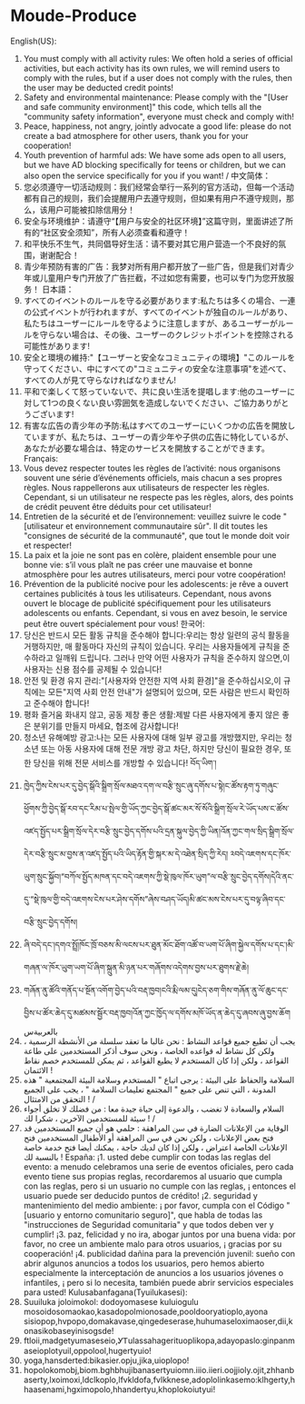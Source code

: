 # Moude-Produce
English(US):
1. You must comply with all activity rules: We often hold a series of official activities, but each activity has its own rules, we will remind users to comply with the rules, but if a user does not comply with the rules, then the user may be deducted credit points!
2. Safety and environmental maintenance: Please comply with the "[User and safe community environment]" this code, which tells all the "community safety information", everyone must check and comply with!
3. Peace, happiness, not angry, jointly advocate a good life: please do not create a bad atmosphere for other users, thank you for your cooperation!
4. Youth prevention of harmful ads: We have some ads open to all users, but we have AD blocking specifically for teens or children, but we can also open the service specifically for you if you want!
/
中文简体：
1. 您必须遵守一切活动规则：我们经常会举行一系列的官方活动，但每一个活动都有自己的规则，我们会提醒用户去遵守规则，但如果有用户不遵守规则，那么，该用户可能被扣除信用分！
2. 安全与环境维护：请遵守“【用户与安全的社区环境】”这篇守则，里面讲述了所有的“社区安全须知”，所有人必须查看和遵守！
3. 和平快乐不生气，共同倡导好生活：请不要对其它用户营造一个不良好的氛围，谢谢配合！
4. 青少年预防有害的广告：我梦对所有用户都开放了一些广告，但是我们对青少年或儿童用户专门开放了广告拦截，不过如您有需要，也可以专门为您开放服务！
日本語：
1. すべてのイベントのルールを守る必要があります:私たちは多くの場合、一連の公式イベントが行われますが、すべてのイベントが独自のルールがあり、私たちはユーザーにルールを守るように注意しますが、あるユーザーがルールを守らない場合は、その後、ユーザーのクレジットポイントを控除される可能性があります!
2. 安全と環境の維持:"【ユーザーと安全なコミュニティの環境】"このルールを守ってください、中にすべての"コミュニティの安全な注意事項"を述べて、すべての人が見て守らなければなりません!
3. 平和で楽しくて怒っていないで、共に良い生活を提唱します:他のユーザーに対して1つの良くない良い雰囲気を造成しないでください、ご協力ありがとうございます!
4. 有害な広告の青少年の予防:私はすべてのユーザーにいくつかの広告を開放していますが、私たちは、ユーザーの青少年や子供の広告に特化しているが、あなたが必要な場合は、特定のサービスを開放することができます。
Français:
1. Vous devez respecter toutes les règles de l’activité: nous organisons souvent une série d’événements officiels, mais chacun a ses propres règles. Nous rappellerons aux utilisateurs de respecter les règles. Cependant, si un utilisateur ne respecte pas les règles, alors, des points de crédit peuvent être déduits pour cet utilisateur!
2. Entretien de la sécurité et de l’environnement: veuillez suivre le code "[utilisateur et environnement communautaire sûr". Il dit toutes les "consignes de sécurité de la communauté", que tout le monde doit voir et respecter!
3. La paix et la joie ne sont pas en colère, plaident ensemble pour une bonne vie: s’il vous plaît ne pas créer une mauvaise et bonne atmosphère pour les autres utilisateurs, merci pour votre coopération!
4. Prévention de la publicité nocive pour les adolescents: je rêve a ouvert certaines publicités à tous les utilisateurs. Cependant, nous avons ouvert le blocage de publicité spécifiquement pour les utilisateurs adolescents ou enfants. Cependant, si vous en avez besoin, le service peut être ouvert spécialement pour vous!
한국어:
1. 당신은 반드시 모든 활동 규칙을 준수해야 합니다:우리는 항상 일련의 공식 활동을 거행하지만, 매 활동마다 자신의 규칙이 있습니다. 우리는 사용자들에게 규칙을 준수하라고 일깨워 드립니다. 그러나 만약 어떤 사용자가 규칙을 준수하지 않으면,이 사용자는 신용 점수를 공제될 수 있습니다!
2. 안전 및 환경 유지 관리:"[사용자와 안전한 지역 사회 환경]"을 준수하십시오,이 규칙에는 모든"지역 사회 안전 안내"가 설명되어 있으며, 모든 사람은 반드시 확인하고 준수해야 합니다!
3. 평화 즐거움 화내지 않고, 공동 제창 좋은 생활:제발 다른 사용자에게 좋지 않은 좋은 분위기를 만들지 마세요, 협조에 감사합니다!
4. 청소년 유해예방 광고:나는 모든 사용자에 대해 일부 광고를 개방했지만, 우리는 청소년 또는 아동 사용자에 대해 전문 개방 광고 차단, 하지만 당신이 필요한 경우, 또한 당신을 위해 전문 서비스를 개방할 수 있습니다!
བོད་ཡིག་།
1. ཁྱེད་ཀྱིས་ངེས་པར་དུ་བྱེད་སྒོའི་སྒྲིག་སྲོལ་མཐའ་དག་ལ་བརྩི་སྲུང་ཞུ་དགོས་པ་སྟེ།ང་ཚོས་རྟག་ཏུ་གཞུང་ཕྱོགས་ཀྱི་བྱེད་སྒོ་རབ་དང་རིམ་པ་སྤེལ་གྱི་ཡོད་ཀྱང་བྱེད་སྒོ་ཚང་མར་སོ་སོའི་སྒྲིག་སྲོལ་རེ་ཡོད་པས་ང་ཚོས་འཛད་སྤྱོད་པར་སྒྲིག་སྲོལ་དེར་བརྩི་སྲུང་བྱེད་དགོས་པའི་དྲན་སྐུལ་བྱེད་ཀྱི་ཡིན།འོན་ཀྱང་གལ་སྲིད་སྒྲིག་སྲོལ་དེར་བརྩི་སྲུང་མ་བྱས་ན་འཛད་སྤྱོད་པའི་ཡིད་རྟོན་གྱི་སྐར་མ་དེ་འཐེན་སྲིད་ཀྱི་རེད།
༢བདེ་འཇགས་དང་ཁོར་ཡུག་སྲུང་སྐྱོབ།“བཀོལ་སྤྱོད་མཁན་དང་བདེ་འཇགས་ཀྱི་སྡེ་ཁུལ་ཁོར་ཡུག”ལ་བརྩི་སྲུང་བྱེད་དགོས།དེའི་ནང་དུ་“སྡེ་ཁུལ་གྱི་བདེ་འཇགས་ངེས་པར་ཤེས་དགོས”ཞེས་བཤད་ཡོད།མི་ཚང་མས་ངེས་པར་དུ་བལྟ་ཞིབ་དང་བརྩི་སྲུང་བྱེད་དགོས།
3. ཞི་བདེ་དང་།དགའ་སྤྲོ།ཁོང་ཁྲོ་བཅས་མི་ལངས་པར་ཐུན་མོང་ཐོག་འཚོ་བ་ཡག་པོ་ཞིག་སྐྱེལ་དགོས་པ་དང་།མི་གཞན་ལ་ཁོར་ཡུག་ཡག་པོ་ཞིག་སྐྲུན་མི་ཉན་པར་གཞོགས་འདེགས་བྱས་པར་ཐུགས་རྗེ་ཆེ།
4. གཞོན་ནུ་ཚོའི་གནོད་པ་སྔོན་འགོག་བྱེད་པའི་བརྡ་ཁྱབ།ངའི་རྨི་ལམ་དུ།ངེད་ཅག་གིས་གཞོན་ནུ་ལོ་ཆུང་དང་བྱིས་པ་ཚོར་ཆེད་དུ་མཚམས་སྦྱོར་བརྡ་ཁྱབ།འོན་ཀྱང་ཁྱོད་ལ་དགོས་མཁོ་ཡོད་ན་ཆེད་དུ་ཞབས་ཞུ་བྱས་ཆོག
بالعربيةس
1. يجب أن تطيع جميع قواعد النشاط : نحن غالبا ما تعقد سلسلة من الأنشطة الرسمية ، ولكن كل نشاط له قواعده الخاصة ، ونحن سوف أذكر المستخدمين على طاعة القواعد ، ولكن إذا كان المستخدم لا يطيع القواعد ، ثم يمكن للمستخدم خصم نقاط الائتمان !
2. السلامة والحفاظ على البيئة : يرجى اتباع " المستخدم وسلامة البيئة المجتمعية " هذه المدونة ، التي تنص على جميع " المجتمع تعليمات السلامة " ، يجب على الجميع التحقق من الامتثال !
/
3. السلام والسعادة لا تغضب ، والدعوة إلى حياة جيدة معا : من فضلك لا تخلق أجواء سيئة للمستخدمين الآخرين ، شكرا لك !
/
4. الوقاية من الإعلانات الضارة في سن المراهقة : حلمي هو أن جميع المستخدمين قد فتح بعض الإعلانات ، ولكن نحن في سن المراهقة أو الأطفال المستخدمين فتح الإعلانات الخاصة اعتراض ، ولكن إذا كان لديك حاجة ، يمكنك أيضا فتح خدمة خاصة بالنسبة لك !
España:
¡1. usted debe cumplir con todas las reglas del evento: a menudo celebramos una serie de eventos oficiales, pero cada evento tiene sus propias reglas, recordaremos al usuario que cumpla con las reglas, pero si un usuario no cumple con las reglas, ¡ entonces el usuario puede ser deducido puntos de crédito!
¡2. seguridad y mantenimiento del medio ambiente: ¡ por favor, cumpla con el Código "[usuario y entorno comunitario seguro]", que habla de todas las "instrucciones de Seguridad comunitaria" y que todos deben ver y cumplir!
¡3. paz, felicidad y no ira, abogar juntos por una buena vida: por favor, no cree un ambiente malo para otros usuarios, ¡ gracias por su cooperación!
¡4. publicidad dañina para la prevención juvenil: sueño con abrir algunos anuncios a todos los usuarios, pero hemos abierto especialmente la interceptación de anuncios a los usuarios jóvenes o infantiles, ¡ pero si lo necesita, también puede abrir servicios especiales para usted!
Kulusabanfagana(Tyuilukasesi):
1. Suuiluka joloimokol: dodoyomasese kuluiogulu mosoidosomaokao,kasadopolmionosade,pooldooryatioplo,ayona sisiopop,hvpopo,domakavase,qingedeserase,huhumaseloximaoser,dii,konasikobaseyinisogsde!
2. ftloii,madgetyumaseseio,ᎩᎢulassahagerituoplikopa,adayopaslo:ginpanmaseioplotyuil,oppolool,hugertyuio!
3. yoga,hansderted:bikasier.opju,jika,uioplopo!
4. hopolokomobj,biom.bghbhujibanasertyuiomn.iiio.iieri.oojjioly.ojit,zhhanbaserty,lxoimoxi,ldclkoplo,lfvkldofa,fvlkknese,adoplolinkasemo:klhgerty,hhaasenami,hgximopolo,hhandertyu,khoplokoiutyui!
